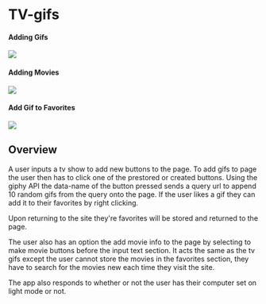 # TV-gifs

#### Adding Gifs

![]("assets/images/add-gif.gif")

#### Adding Movies

![]("assets/images/add-movie.gif")

#### Add Gif to Favorites

![]("assets/images/add-favs.gif")

## Overview

A user inputs a tv show to add new buttons to the page. To add gifs to page the user then has to click one of the prestored or created buttons. Using the giphy API the data-name of the button pressed sends a query url to append 10 random gifs from the query onto the page. If the user likes a gif they can add it to their favorites by right clicking.

Upon returning to the site they're favorites will be stored and returned to the page.

The user also has an option the add movie info to the page by selecting to make movie buttons before the input text section. It acts the same as the tv gifs except the user cannot store the movies in the favorites section, they have to search for the movies new each time they visit the site.

The app also responds to whether or not the user has their computer set on light mode or not.
